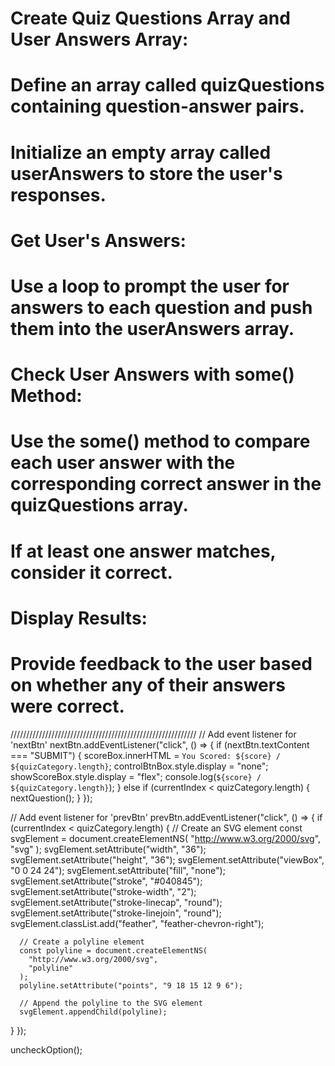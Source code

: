 # Create Quiz Questions Array and User Answers Array:

# Define an array called quizQuestions containing question-answer pairs.

# Initialize an empty array called userAnswers to store the user's responses.

# Get User's Answers:

# Use a loop to prompt the user for answers to each question and push them into the userAnswers array.

# Check User Answers with some() Method:

# Use the some() method to compare each user answer with the corresponding correct answer in the quizQuestions array.

# If at least one answer matches, consider it correct.

# Display Results:

# Provide feedback to the user based on whether any of their answers were correct.

///////////////////////////////////////////////////////////
// Add event listener for 'nextBtn'
nextBtn.addEventListener("click", () => {
if (nextBtn.textContent === "SUBMIT") {
scoreBox.innerHTML = `You Scored: ${score} / ${quizCategory.length}`;
controlBtnBox.style.display = "none";
showScoreBox.style.display = "flex";
console.log(`${score} / ${quizCategory.length}`);
} else if (currentIndex < quizCategory.length) {
nextQuestion();
}
});

// Add event listener for 'prevBtn'
prevBtn.addEventListener("click", () => {
if (currentIndex < quizCategory.length) {
// Create an SVG element
const svgElement = document.createElementNS(
"http://www.w3.org/2000/svg",
"svg"
);
svgElement.setAttribute("width", "36");
svgElement.setAttribute("height", "36");
svgElement.setAttribute("viewBox", "0 0 24 24");
svgElement.setAttribute("fill", "none");
svgElement.setAttribute("stroke", "#040845");
svgElement.setAttribute("stroke-width", "2");
svgElement.setAttribute("stroke-linecap", "round");
svgElement.setAttribute("stroke-linejoin", "round");
svgElement.classList.add("feather", "feather-chevron-right");

      // Create a polyline element
      const polyline = document.createElementNS(
        "http://www.w3.org/2000/svg",
        "polyline"
      );
      polyline.setAttribute("points", "9 18 15 12 9 6");

      // Append the polyline to the SVG element
      svgElement.appendChild(polyline);

}
});

uncheckOption();
